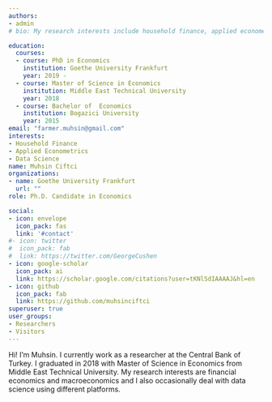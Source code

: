 ```yaml
---
authors:
- admin
# bio: My research interests include household finance, applied econometrics and data science.

education:
  courses:
  - course: PhD in Economics
    institution: Goethe University Frankfurt
    year: 2019 - 
  - course: Master of Science in Economics
    institution: Middle East Technical University
    year: 2018
  - course: Bachelor of  Economics
    institution: Bogazici University
    year: 2015
email: "farmer.muhsin@gmail.com"
interests:
- Household Finance
- Applied Econometrics
- Data Science 
name: Muhsin Ciftci
organizations:
- name: Goethe University Frankfurt
  url: ""
role: Ph.D. Candidate in Economics

social:
- icon: envelope
  icon_pack: fas
  link: '#contact'
#- icon: twitter
#  icon_pack: fab
#  link: https://twitter.com/GeorgeCushen
- icon: google-scholar
  icon_pack: ai
  link: https://scholar.google.com/citations?user=tKNlSdIAAAAJ&hl=en
- icon: github
  icon_pack: fab
  link: https://github.com/muhsinciftci
superuser: true
user_groups:
- Researchers
- Visitors
---
```


Hi! I’m Muhsin. I currently work as a researcher at the Central Bank of Turkey. I graduated in 2018 with Master of Science in Economics from Middle East Technical University. My research interests are financial economics and macroeconomics and I also occasionally deal with data science using different platforms.



